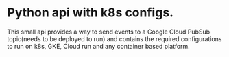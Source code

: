 # Python api with k8s configs.

This small api provides a way to send events to a Google Cloud PubSub topic(needs to be deployed to run) and contains the required configurations to run on k8s, GKE, Cloud run and any container based platform.

